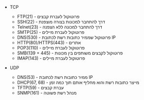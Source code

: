 * TCP
	* FTP(21) - פרוטוקול לעברת קבצים
	* SSH(22) - דרך להתחבר למכונות בצורה מוצפנת
	* Telnet(23) - דרך להתחבר למכונה ללא הצפנה
	* SMTP(25) - פרוטוקול לעברת מיילים
	* DNS(530) - פרוטוקול שממיר כתובות רשת לכתובת IP
	* HTTP(80)/HTTPS(443) - אתרים
	* POP3(110)  - פרוטוקול לעברת מיילים
	* SMB(139 + 445) - פרוטוקול לקבצים משותפים בין מכונות
	* IMAP(143) - פרוטוקול לעברת מיילים

* UDP
	* DNS(53) - ממיר כתובות רשת לכתובת IP
	* DHCP(67, 68) - מייצר כתובות רשת והוא מחליף אותם תוך כמה זמן
	* TFTP(59) - עברת קבצים
	* SNMP(161) - מנהל רשת פשוטה
